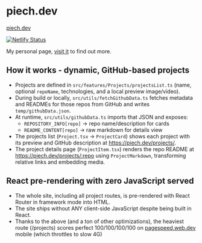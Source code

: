 # piech.dev

[piech.dev](https://piech.dev)

[![Netlify Status](https://api.netlify.com/api/v1/badges/4df86a71-2a3f-40f9-9bd5-b6dacd4f420c/deploy-status)](https://app.netlify.com/sites/piech-dev/deploys)

My personal page, [visit it](https://piech.dev) to find out more.

## How it works - dynamic, GitHub-based projects

- Projects are defined in `src/features/Projects/projectsList.ts` (name, optional `repoName`, technologies, and a local preview image/video).
- During build or locally, `src/utils/fetchGithubData.ts` fetches metadata and READMEs for those repos from GitHub and writes `temp/githubData.json`.
- At runtime, `src/utils/githubData.ts` imports that JSON and exposes:
    - `REPOSITORY_INFO[repo]` → repo name/description for cards
    - `README_CONTENT[repo]` → raw markdown for details view
- The projects list (`Project.tsx` → `ProjectCard`) shows each project with its preview and GitHub description at https://piech.dev/projects/.
- The project details page (`ProjectItem.tsx`) renders the repo README at https://piech.dev/projects/:repo using `ProjectMarkdown`, transforming relative links and embedding media.

## React pre-rendering with zero JavaScript served

- The whole site, including all project routes, is pre-rendered with React Router in framework mode into HTML.
- The site ships without ANY client-side JavaScript despite being built in React.
- Thanks to the above (and a ton of other optimizations), the heaviest route (/projects) scores perfect 100/100/100/100 on [pagespeed.web.dev](https://pagespeed.web.dev/) mobile (which throttles to slow 4G)
